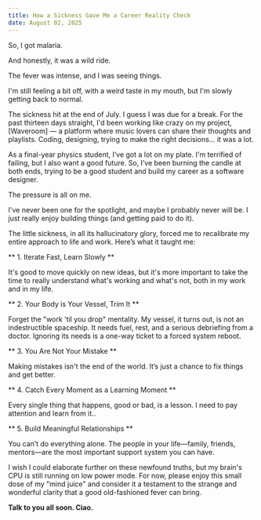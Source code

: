 ```yaml
---
title: How a Sickness Gave Me a Career Reality Check
date: August 02, 2025
---
```


So, I got malaria.

And honestly, it was a wild ride.

The fever was intense, and I was seeing things.

I'm still feeling a bit off, with a weird taste in my mouth, but I'm slowly getting back to normal.

The sickness hit at the end of July. I guess I was due for a break. For the past thirteen days straight, I'd been working like crazy on my project, [Waveroom] — a platform where music lovers can share their thoughts and playlists. Coding, designing, trying to make the right decisions... it was a lot.

As a final-year physics student, I’ve got a lot on my plate. I'm terrified of failing, but I also want a good future. So, I’ve been burning the candle at both ends, trying to be a good student and build my career as a software designer.

The pressure is all on me.

I've never been one for the spotlight, and maybe I probably never will be. I just really enjoy building things (and getting paid to do it).

The little sickness, in all its hallucinatory glory, forced me to recalibrate my entire approach to life and work. Here’s what it taught me:

** 1. Iterate Fast, Learn Slowly **

It's good to move quickly on new ideas, but it's more important to take the time to really understand what's working and what's not, both in my work and in my life.

** 2. Your Body is Your Vessel, Trim It **

Forget the "work 'til you drop" mentality. My vessel, it turns out, is not an indestructible spaceship. It needs fuel, rest, and a serious debriefing from a doctor. Ignoring its needs is a one-way ticket to a forced system reboot.

** 3. You Are Not Your Mistake **

Making mistakes isn't the end of the world. It’s just a chance to fix things and get better.

** 4. Catch Every Moment as a Learning Moment **

Every single thing that happens, good or bad, is a lesson. I need to pay attention and learn from it..

** 5. Build Meaningful Relationships **

You can’t do everything alone. The people in your life—family, friends, mentors—are the most important support system you can have.

I wish I could elaborate further on these newfound truths, but my brain's CPU is still running on low power mode. For now, please enjoy this small dose of my "mind juice" and consider it a testament to the strange and wonderful clarity that a good old-fashioned fever can bring.

**Talk to you all soon. Ciao.**
